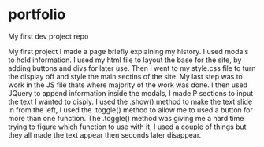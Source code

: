 # portfolio
My first dev project repo

My first project I made a page briefly explaining my history. I used modals to hold information.
I used my html file to layout the base for the site, by adding buttons and divs for later use.
Then I went to my style.css file to turn the display off and style the main sectins of the site.
My last step was to work in the JS file thats where majority of the work was done.
I then used  JQuery to append information inside the modals, I made P sections to input the text I wanted to disply.
I used the .show() method to make the text slide in from the left, I used the .toggle() method to allow me to used a button for more than one function.
The .toggle() method was giving me a hard time trying to figure which function to use with it, I used a couple of things but they all made the 
text appear then seconds later disappear.
